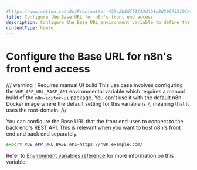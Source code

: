 ```yaml
---
#https://www.notion.so/n8n/Frontmatter-432c2b8dff1f43d4b1c8d20075510fe4
title: Configure the Base URL for n8n's front end access
description: Configure the Base URL environment variable to define the front end's access path to the back end's REST API for n8n.
contentType: howto
---
```


# Configure the Base URL for n8n's front end access

/// warning | Requires manual UI build
This use case involves configuring the `VUE_APP_URL_BASE_API` environmental variable which requires a manual build of the `n8n-editor-ui` package. You can't use it with the default n8n Docker image where the default setting for this variable is `/`, meaning that it uses the root-domain.
///

You can configure the Base URL that the front end uses to connect to the back end's REST API. This is relevant when you want to host n8n's front end and back end separately. 

```bash
export VUE_APP_URL_BASE_API=https://n8n.example.com/
```
Refer to [Environment variables reference](/hosting/configuration/environment-variables/deployment.md) for more information on this variable.
